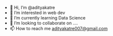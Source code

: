 - 👋 Hi, I’m @adityakatre
- 👀 I’m interested in web dev
- 🌱 I’m currently learning Data Science 
- 💞️ I’m looking to collaborate on ....
- 📫 How to reach me adityakatre007@gmail.com


<!---
adityakatre/adityakatre is a ✨ special ✨ repository because its `README.md` (this file) appears on your GitHub profile.
You can click the Preview link to take a look at your changes.
--->
